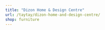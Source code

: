 ```yaml
---
title: "Dizon Home & Design Centre"
url: /taytay/dizon-home-and-design-centre/
shop: furniture
---
```

